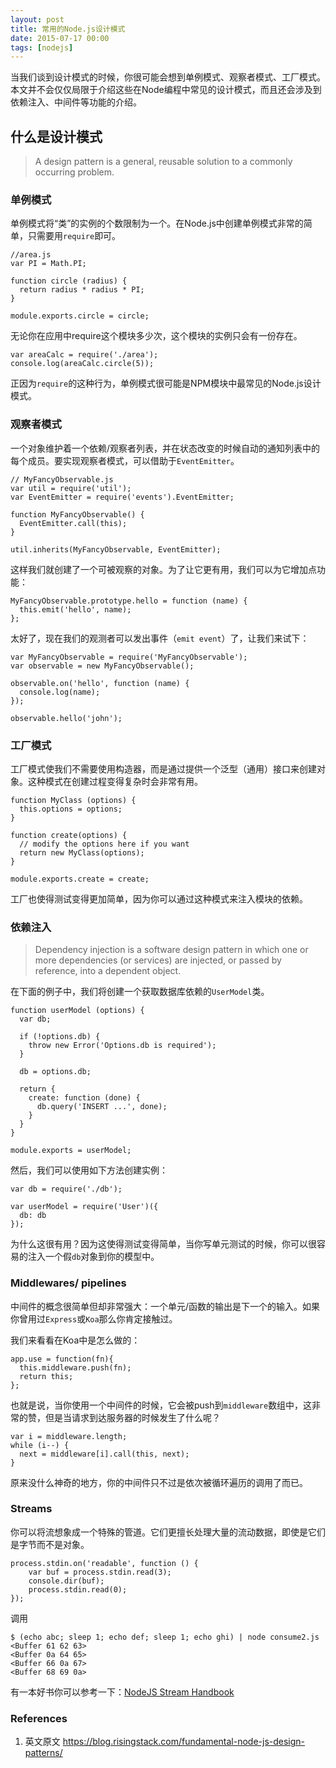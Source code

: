 ```yaml
---
layout: post
title: 常用的Node.js设计模式
date: 2015-07-17 00:00
tags: [nodejs]
---
```


当我们谈到设计模式的时候，你很可能会想到单例模式、观察者模式、工厂模式。本文并不会仅仅局限于介绍这些在Node编程中常见的设计模式，而且还会涉及到依赖注入、中间件等功能的介绍。

<!--more-->

## 什么是设计模式

> A design pattern is a general, reusable solution to a commonly occurring problem.

### 单例模式

单例模式将“类”的实例的个数限制为一个。在Node.js中创建单例模式非常的简单，只需要用`require`即可。

	//area.js
	var PI = Math.PI;

	function circle (radius) {
	  return radius * radius * PI;
	}

	module.exports.circle = circle;

无论你在应用中require这个模块多少次，这个模块的实例只会有一份存在。

	var areaCalc = require('./area');
	console.log(areaCalc.circle(5));

正因为`require`的这种行为，单例模式很可能是NPM模块中最常见的Node.js设计模式。

### 观察者模式

一个对象维护着一个依赖/观察者列表，并在状态改变的时候自动的通知列表中的每个成员。要实现观察者模式，可以借助于`EventEmitter`。

	// MyFancyObservable.js
	var util = require('util');
	var EventEmitter = require('events').EventEmitter;

	function MyFancyObservable() {
	  EventEmitter.call(this);
	}

	util.inherits(MyFancyObservable, EventEmitter);

这样我们就创建了一个可被观察的对象。为了让它更有用，我们可以为它增加点功能：

	MyFancyObservable.prototype.hello = function (name) {
	  this.emit('hello', name);
	};

太好了，现在我们的观测者可以发出事件（`emit event`）了，让我们来试下：

	var MyFancyObservable = require('MyFancyObservable');
	var observable = new MyFancyObservable();

	observable.on('hello', function (name) {
	  console.log(name);
	});

	observable.hello('john');

### 工厂模式

工厂模式使我们不需要使用构造器，而是通过提供一个泛型（通用）接口来创建对象。这种模式在创建过程变得复杂时会非常有用。

	function MyClass (options) {
	  this.options = options;
	}

	function create(options) {
	  // modify the options here if you want
	  return new MyClass(options);
	}

	module.exports.create = create;

工厂也使得测试变得更加简单，因为你可以通过这种模式来注入模块的依赖。

### 依赖注入

> Dependency injection is a software design pattern in which one or more dependencies (or services) are injected, or passed by reference, into a dependent object.

在下面的例子中，我们将创建一个获取数据库依赖的`UserModel`类。

	function userModel (options) {
	  var db;

	  if (!options.db) {
	    throw new Error('Options.db is required');
	  }

	  db = options.db;

	  return {
	    create: function (done) {
	      db.query('INSERT ...', done);
	    }
	  }
	}

	module.exports = userModel;

然后，我们可以使用如下方法创建实例：

	var db = require('./db');

	var userModel = require('User')({
	  db: db
	});

为什么这很有用？因为这使得测试变得简单，当你写单元测试的时候，你可以很容易的注入一个假`db`对象到你的模型中。

### Middlewares/ pipelines

中间件的概念很简单但却非常强大：一个单元/函数的输出是下一个的输入。如果你曾用过`Express`或`Koa`那么你肯定接触过。

我们来看看在Koa中是怎么做的：

	app.use = function(fn){
	  this.middleware.push(fn);
	  return this;
	};

也就是说，当你使用一个中间件的时候，它会被push到`middleware`数组中，这非常的赞，但是当请求到达服务器的时候发生了什么呢？

	var i = middleware.length;
	while (i--) {
	  next = middleware[i].call(this, next);
	}

原来没什么神奇的地方，你的中间件只不过是依次被循环遍历的调用了而已。

### Streams

你可以将流想象成一个特殊的管道。它们更擅长处理大量的流动数据，即使是它们是字节而不是对象。

	process.stdin.on('readable', function () {
	    var buf = process.stdin.read(3);
	    console.dir(buf);
	    process.stdin.read(0);
	});

调用

	$ (echo abc; sleep 1; echo def; sleep 1; echo ghi) | node consume2.js
	<Buffer 61 62 63>
	<Buffer 0a 64 65>
	<Buffer 66 0a 67>
	<Buffer 68 69 0a>

有一本好书你可以参考一下：[NodeJS Stream Handbook](https://github.com/substack/stream-handbook)

### References

1. 英文原文 https://blog.risingstack.com/fundamental-node-js-design-patterns/